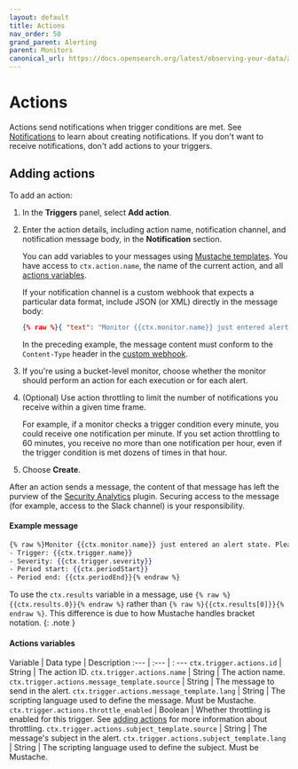```yaml
---
layout: default
title: Actions
nav_order: 50
grand_parent: Alerting
parent: Monitors
canonical_url: https://docs.opensearch.org/latest/observing-your-data/alerting/actions/
---
```


# Actions

Actions send notifications when trigger conditions are met. See [Notifications]({{site.url}}{{site.baseurl}}/notifications-plugin/index/) to learn about creating notifications. If you don't want to receive notifications, don't add actions to your triggers.

## Adding actions

To add an action:

1. In the **Triggers** panel, select **Add action**.
1. Enter the action details, including action name, notification channel, and notification message body, in the **Notification** section.

    You can add variables to your messages using [Mustache templates](https://mustache.github.io/mustache.5.html). You have access to `ctx.action.name`, the name of the current action, and all [actions variables](#actions-variables).

    If your notification channel is a custom webhook that expects a particular data format, include JSON (or XML) directly in the message body:

    ```json
    {% raw %}{ "text": "Monitor {{ctx.monitor.name}} just entered alert status. Please investigate the issue. - Trigger: {{ctx.trigger.name}} - Severity: {{ctx.trigger.severity}} - Period start: {{ctx.periodStart}} - Period end: {{ctx.periodEnd}}" }{% endraw %}
    ```

    In the preceding example, the message content must conform to the `Content-Type` header in the [custom webhook]({{site.url}}{{site.baseurl}}/notifications-plugin/index/).

1. If you're using a bucket-level monitor, choose whether the monitor should perform an action for each execution or for each alert.
1. (Optional) Use action throttling to limit the number of notifications you receive within a given time frame.

    For example, if a monitor checks a trigger condition every minute, you could receive one notification per minute. If you set action throttling to 60 minutes, you receive no more than one notification per hour, even if the trigger condition is met dozens of times in that hour.

1. Choose **Create**.

After an action sends a message, the content of that message has left the purview of the [Security Analytics]({{site.url}}{{site.baseurl}}/security-analytics/index/) plugin. Securing access to the message (for example, access to the Slack channel) is your responsibility.

#### Example message

```mustache
{% raw %}Monitor {{ctx.monitor.name}} just entered an alert state. Please investigate the issue.
- Trigger: {{ctx.trigger.name}}
- Severity: {{ctx.trigger.severity}}
- Period start: {{ctx.periodStart}}
- Period end: {{ctx.periodEnd}}{% endraw %}
```

To use the `ctx.results` variable in a message, use `{% raw %}{{ctx.results.0}}{% endraw %}` rather than `{% raw %}{{ctx.results[0]}}{% endraw %}`. This difference is due to how Mustache handles bracket notation.
{: .note }

#### Actions variables

Variable | Data type | Description
:--- | :--- | : ---
`ctx.trigger.actions.id` | String | The action ID.
`ctx.trigger.actions.name` | String | The action name.
`ctx.trigger.actions.message_template.source` | String | The message to send in the alert.
`ctx.trigger.actions.message_template.lang` | String | The scripting language used to define the message. Must be Mustache.
`ctx.trigger.actions.throttle_enabled` | Boolean | Whether throttling is enabled for this trigger. See [adding actions](#adding-actions) for more information about throttling.
`ctx.trigger.actions.subject_template.source` | String | The message's subject in the alert.
`ctx.trigger.actions.subject_template.lang` | String | The scripting language used to define the subject. Must be Mustache.
